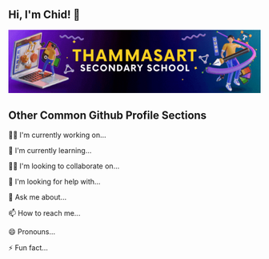 ## Hi, I'm Chid! 👋

![](https://github.com/chidchanokph/chidchanokph/blob/main/cover.gif)

## Other Common Github Profile Sections
👩‍💻 I'm currently working on...

🧠 I'm currently learning...

👯‍♀️ I'm looking to collaborate on...

🤔 I'm looking for help with...

💬 Ask me about...

📫 How to reach me...

😄 Pronouns...

⚡️ Fun fact...

